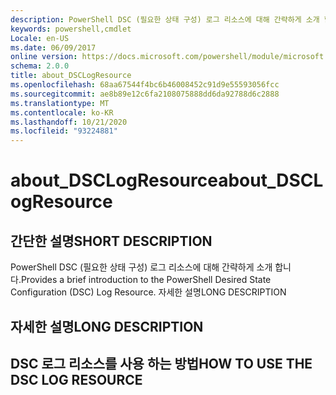 ```yaml
---
description: PowerShell DSC (필요한 상태 구성) 로그 리소스에 대해 간략하게 소개 합니다. 자세한 설명
keywords: powershell,cmdlet
Locale: en-US
ms.date: 06/09/2017
online version: https://docs.microsoft.com/powershell/module/microsoft.powershell.core/about/about_dsclogresource?view=powershell-5.1&WT.mc_id=ps-gethelp
schema: 2.0.0
title: about_DSCLogResource
ms.openlocfilehash: 68aa67544f4bc6b46008452c91d9e55593056fcc
ms.sourcegitcommit: ae8b89e12c6fa2108075888dd6da92788d6c2888
ms.translationtype: MT
ms.contentlocale: ko-KR
ms.lasthandoff: 10/21/2020
ms.locfileid: "93224881"
---
```

# <a name="about_dsclogresource"></a><span data-ttu-id="42478-105">about_DSCLogResource</span><span class="sxs-lookup"><span data-stu-id="42478-105">about_DSCLogResource</span></span>

## <a name="short-description"></a><span data-ttu-id="42478-106">간단한 설명</span><span class="sxs-lookup"><span data-stu-id="42478-106">SHORT DESCRIPTION</span></span>

<span data-ttu-id="42478-107">PowerShell DSC (필요한 상태 구성) 로그 리소스에 대해 간략하게 소개 합니다.</span><span class="sxs-lookup"><span data-stu-id="42478-107">Provides a brief introduction to the PowerShell Desired State Configuration (DSC) Log Resource.</span></span> <span data-ttu-id="42478-108">자세한 설명</span><span class="sxs-lookup"><span data-stu-id="42478-108">LONG DESCRIPTION</span></span>

## <a name="long-description"></a><span data-ttu-id="42478-109">자세한 설명</span><span class="sxs-lookup"><span data-stu-id="42478-109">LONG DESCRIPTION</span></span>

## <a name="how-to-use-the-dsc-log-resource"></a><span data-ttu-id="42478-110">DSC 로그 리소스를 사용 하는 방법</span><span class="sxs-lookup"><span data-stu-id="42478-110">HOW TO USE THE DSC LOG RESOURCE</span></span>
